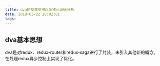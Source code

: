 ```yaml
---
title: dva的基本使用以及核心源码分析
date: 2018-03-22 20:02:01
tags:
---
```

## dva基本思想 ##
dva是对redux、redux-router和redux-saga进行了封装，未引入其他新的概念。在处理redux异步控制上实现了优化。

